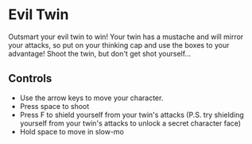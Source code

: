 <h1>Evil Twin</h1>
Outsmart your evil twin to win! Your twin has a mustache and will mirror your attacks, so put on your thinking cap and use the boxes to your advantage! Shoot the twin, but don't get shot yourself...

<h2>Controls</h2>
<ul>
  <li>Use the arrow keys to move your character.</li>
  <li>Press space to shoot</li>
  <li>Press F to shield yourself from your twin's attacks (P.S. try shielding yourself from your twin's attacks to unlock a secret character face)</li>
  <li>Hold space to move in slow-mo</li>
</ul>
